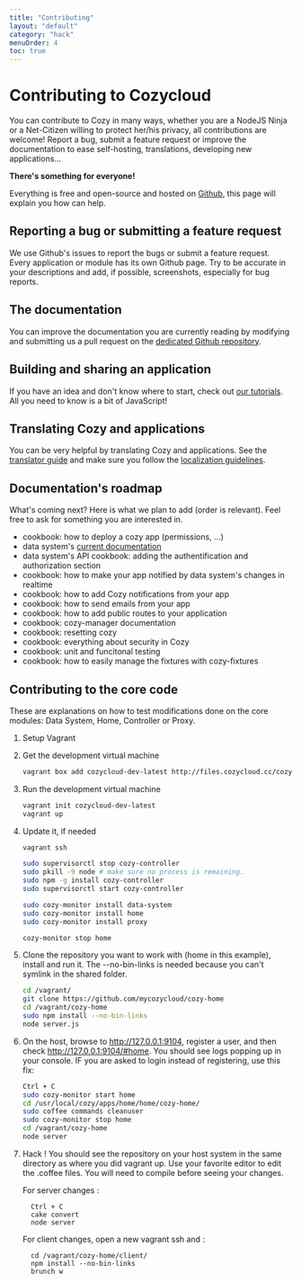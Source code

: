 ```yaml
---
title: "Contributing"
layout: "default"
category: "hack"
menuOrder: 4
toc: true
---
```


# Contributing to Cozycloud

You can contribute to Cozy in many ways, whether you are a NodeJS Ninja or a
Net-Citizen willing to protect her/his privacy, all contributions are welcome!
Report a bug, submit a feature request or improve the documentation to ease
self-hosting, translations, developing new applications...

**There's something for everyone!**

Everything is free and open-source and hosted on
[Github](https://github.com/mycozycloud/), this page will explain you how can
help.


## Reporting a bug or submitting a feature request

We use Github's issues to report the bugs or submit a feature request. Every
application or module has its own Github page.
Try to be accurate in your descriptions and add, if possible, screenshots, especially for bug reports.


## The documentation

You can improve the documentation you are currently reading by modifying and
submitting us a pull request on the
[dedicated Github repository](https://github.com/mycozycloud/cozy-docs/).

## Building and sharing an application

If you have an idea and don't know where to start, check out [our tutorials](/hack/getting-started/). All you need to know is a bit of JavaScript!

## Translating Cozy and applications
You can be very helpful by translating Cozy and applications. See the [translator guide](/hack/cookbooks/localization.html#Summary-for-translator-contributors) and make sure you follow the [localization guidelines](/hack/cookbooks/localization.html#Localization-guidelines).

## Documentation's roadmap

What's coming next? Here is what we plan to add (order is relevant). Feel free to ask for something you are interested in.

* cookbook: how to deploy a cozy app (permissions, ...)
* data system's [current documentation](https://github.com/mycozycloud/cozy-data-system/wiki/)
* data system's API cookbook: adding the authentification and authorization section
* cookbook: how to make your app notified by data system's changes in realtime
* cookbook: how to add Cozy notifications from your app
* cookbook: how to send emails from your app
* cookbook: how to add public routes to your application
* cookbook: cozy-manager documentation
* cookbook: resetting cozy
* cookbook: everything about security in Cozy
* cookbook: unit and funcitonal testing
* cookbook: how to easily manage the fixtures with cozy-fixtures

## Contributing to the core code

These are explanations on how to test modifications done on the core modules:
Data System, Home, Controller or Proxy.

1. Setup Vagrant

2. Get the development virtual machine

    ```bash
    vagrant box add cozycloud-dev-latest http://files.cozycloud.cc/cozycloud-dev-latest.box
    ```

3. Run the development virtual machine

    ```bash
    vagrant init cozycloud-dev-latest
    vagrant up
    ```

4. Update it, if needed

    ```bash
    vagrant ssh

    sudo supervisorctl stop cozy-controller
    sudo pkill -9 node # make sure no process is remaining.
    sudo npm -g install cozy-controller
    sudo supervisorctl start cozy-controller

    sudo cozy-monitor install data-system
    sudo cozy-monitor install home
    sudo cozy-monitor install proxy

    cozy-monitor stop home
    ```

5. Clone the repository you want to work with (home in this example), install and run it.
The --no-bin-links is needed because you can't symlink in the shared folder.

    ```bash
    cd /vagrant/
    git clone https://github.com/mycozycloud/cozy-home
    cd /vagrant/cozy-home
    sudo npm install --no-bin-links
    node server.js
    ```

6. On the host, browse to http://127.0.0.1:9104, register a user, and then check http://127.0.0.1:9104/#home.
You should see logs popping up in your console. IF you are asked to login instead of registering, use this fix:

    ```bash
    Ctrl + C
    sudo cozy-monitor start home
    cd /usr/local/cozy/apps/home/home/cozy-home/
    sudo coffee commands cleanuser
    sudo cozy-monitor stop home
    cd /vagrant/cozy-home
    node server
    ```

7. Hack ! You should see the repository on your host system in the same directory as where you did vagrant up.
Use your favorite editor to edit the .coffee files. You will need to compile before seeing your changes.

    For server changes :

         Ctrl + C
         cake convert
         node server

    For client changes, open a new vagrant ssh and :

         cd /vagrant/cozy-home/client/
         npm install --no-bin-links
         brunch w
